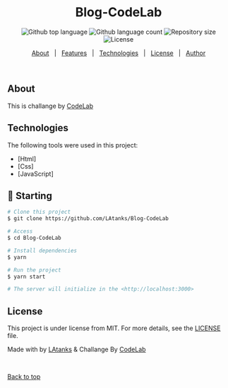 

<h1 align="center">Blog-CodeLab</h1>

<p align="center">
  <img alt="Github top language" src="https://img.shields.io/github/languages/top/LAtanks/Blog-CodeLab?color=E07B67">

  <img alt="Github language count" src="https://img.shields.io/github/languages/count/LAtanks/Blog-CodeLab?color=E07B67">

  <img alt="Repository size" src="https://img.shields.io/github/repo-size/LAtanks/Blog-CodeLab?color=E07B67">

  <img alt="License" src="https://img.shields.io/github/license/LAtanks/Blog-CodeLab?color=E07B67">

</p>

<p align="center">
  <a href="#about">About</a> &#xa0; | &#xa0; 
  <a href="#features">Features</a> &#xa0; | &#xa0;
  <a href="#technologies">Technologies</a> &#xa0; | &#xa0;
  <a href="#license">License</a> &#xa0; | &#xa0;
  <a href="https://github.com/LAtanks" target="_blank">Author</a>
</p>

<br>

## About ##

This is challange by <a href="https://github.com/iuricode/desafios-frontend">CodeLab</a>

## Technologies ##

The following tools were used in this project:

- [Html]
- [Css]
- [JavaScript]

## :checkered_flag: Starting ##

```bash
# Clone this project
$ git clone https://github.com/LAtanks/Blog-CodeLab

# Access
$ cd Blog-CodeLab

# Install dependencies
$ yarn

# Run the project
$ yarn start

# The server will initialize in the <http://localhost:3000>
```

## License ##

This project is under license from MIT. For more details, see the [LICENSE](LICENSE.md) file.


Made with by <a href="https://github.com/LAtanks" target="_blank">LAtanks</a> & Challange By <a href="https://github.com/iuricode/desafios-frontend">CodeLab</a>

&#xa0;

<a href="#top">Back to top</a>
